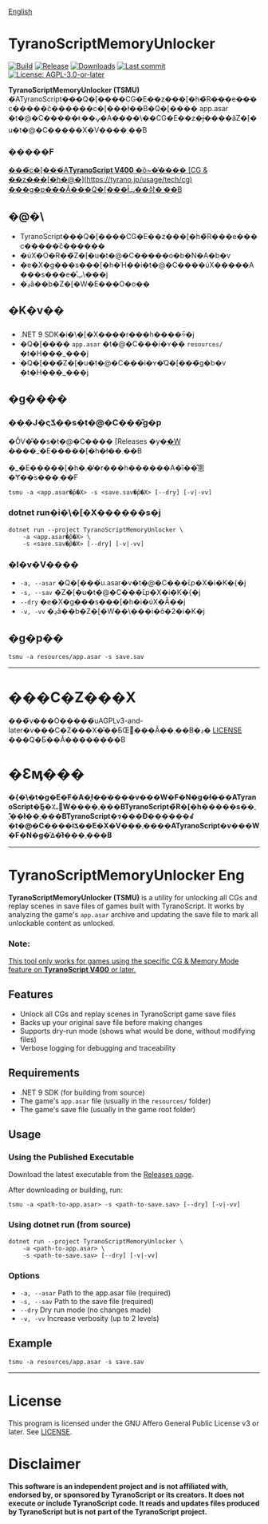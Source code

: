 [English](#tyranoscriptmemoryunlocker-eng)
# TyranoScriptMemoryUnlocker
[![Build](https://img.shields.io/github/actions/workflow/status/ha-ves/tsmu/release.yml)](https://github.com/ha-ves/tsmu/actions/workflows/release.yml)
[![Release](https://img.shields.io/github/v/release/ha-ves/tsmu?include_prereleases)](https://github.com/ha-ves/tsmu/releases)
[![Downloads](https://img.shields.io/github/downloads/ha-ves/tsmu/total)](https://github.com/ha-ves/tsmu/releases)
[![Last commit](https://img.shields.io/github/last-commit/ha-ves/tsmu)](https://github.com/ha-ves/tsmu/commits)
[![License: AGPL-3.0-or-later](https://img.shields.io/badge/License-AGPL--3.0--or--later-blue.svg)](https://www.gnu.org/licenses/agpl-3.0)

**TyranoScriptMemoryUnlocker (TSMU)** �́ATyranoScript���Q�[����CG�E��z���[�h�̃R���e���c�����ׂĉ������c�[���ł��B�Q�[���� app.asar �t�@�C�����ǂݍ��܂�A����\��CG�E��z�ɉ����ăZ�[�u�t�@�C�����X�V����܂��B

### **�����F**
<u>���̃c�[���́A**TyranoScript V400** �ȍ~�̓���� [CG & ��z���[�h�@�\](https://tyrano.jp/usage/tech/cg) ���g�p���Ă���Q�[���ł̂ݓ��삵�܂��B</u>

## �@�\
- TyranoScript���Q�[����CG�E��z���[�h�̃R���e���c�����ׂĉ������
- �ύX�O�Ɍ��̃Z�[�u�t�@�C�����o�b�N�A�b�v
- �e�X�g���s���[�h�Ή��i�t�@�C����ύX�����A���s���e�̂ݕ\���j
- �ڍׂȃ��b�Z�[�W�E���O�o��

## �K�v��
- .NET 9 SDK�i�\�[�X����r���h����ꍇ�j
- �Q�[���� `app.asar` �t�@�C���i�ʏ�� `resources/` �t�H���_���j
- �Q�[���̃Z�[�u�t�@�C���i�ʏ�̓Q�[���̃g�b�v �t�H���_���j

## �g����

### ���J�ςݎ��s�t�@�C���̎g�p
�ŐV�̎��s�t�@�C���� [Releases �y�[�W](https://github.com/ha-ves/tsmu/releases) ����_�E�����[�h�ł��܂��B

�_�E�����[�h�܂��̓r���h������A�ȉ��̂悤�Ɏ��s���܂��F

```
tsmu -a <app.asar�̃p�X> -s <save.sav�̃p�X> [--dry] [-v|-vv]
```

### dotnet run�i�\�[�X������s�j
```
dotnet run --project TyranoScriptMemoryUnlocker \
    -a <app.asar�̃p�X> \
    -s <save.sav�̃p�X> [--dry] [-v|-vv]
```

### �I�v�V����
- `-a, --asar`   �Q�[���́u.asar�v�t�@�C���ւ̃p�X�i�K�{�j
- `-s, --sav`    �Z�[�u�t�@�C���ւ̃p�X�i�K�{�j
- `--dry`        �e�X�g���s���[�h�i�ύX�Ȃ��j
- `-v, -vv`      �ڍׂȃ��b�Z�[�W��\���i�ő�2�i�K�j

## �g�p��
```
tsmu -a resources/app.asar -s save.sav
```
---
# ���C�Z���X
���̃v���O�����́uAGPLv3-and-later�v���C�Z���X�̂��ƂŒ񋟂���Ă��܂��B�ڍׂ� [LICENSE](LICENSE) ���Q�Ƃ��Ă��������B

# �Ɛӎ���
**�{�\�t�g�E�F�A�͓Ɨ������v���W�F�N�g�ł���ATyranoScript�Ƃ͈�؊֌W����܂���BTyranoScript�̃R�[�h�����s�܂��͊܂�ł��܂���BTyranoScript�ɂ���Đ������ꂽ�t�@�C����ǂݎ��E�X�V���܂����ATyranoScript�v���W�F�N�g�̈ꕔ�ł͂���܂���B**

---

# TyranoScriptMemoryUnlocker Eng

**TyranoScriptMemoryUnlocker (TSMU)** is a utility for unlocking all CGs and replay scenes in save files of games built with TyranoScript. It works by analyzing the game's `app.asar` archive and updating the save file to mark all unlockable content as unlocked.

### **Note:**
<u>This tool only works for games using the specific [CG & Memory Mode feature](https://tyranoscript.com/usage/tech/cg) on **TyranoScript V400** or later.</u>

## Features
- Unlock all CGs and replay scenes in TyranoScript game save files
- Backs up your original save file before making changes
- Supports dry-run mode (shows what would be done, without modifying files)
- Verbose logging for debugging and traceability

## Requirements
- .NET 9 SDK (for building from source)
- The game's `app.asar` file (usually in the `resources/` folder)
- The game's save file (usually in the game root folder)

## Usage

### Using the Published Executable
Download the latest executable from the [Releases page](https://github.com/ha-ves/tsmu/releases).

After downloading or building, run:

```
tsmu -a <path-to-app.asar> -s <path-to-save.sav> [--dry] [-v|-vv]
```

### Using dotnet run (from source)
```
dotnet run --project TyranoScriptMemoryUnlocker \
    -a <path-to-app.asar> \
    -s <path-to-save.sav> [--dry] [-v|-vv]
```

### Options
- `-a, --asar`   Path to the app.asar file (required)
- `-s, --sav`    Path to the save file (required)
- `--dry`        Dry run mode (no changes made)
- `-v, -vv`      Increase verbosity (up to 2 levels)

## Example
```
tsmu -a resources/app.asar -s save.sav
```
---
# License
This program is licensed under the GNU Affero General Public License v3 or later. See [LICENSE](LICENSE).

# Disclaimer
**This software is an independent project and is not affiliated with, endorsed by, or sponsored by TyranoScript or its creators. It does not execute or include TyranoScript code. It reads and updates files produced by TyranoScript but is not part of the TyranoScript project.**
